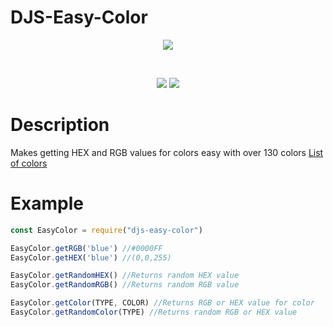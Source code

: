# DJS-Easy-Color
<div align="center">
  <p>
<a href="https://nodei.co/npm/djs-easy-color/"><img src="https://nodei.co/npm/djs-easy-color.png">
</p>
    <br />
    <p>
<a href="https://github.com/Havoc925/DJS-Easy-Color"><img src="https://github.com/Havoc925/DJS-Easy-Color/actions/workflows/Test_get_color.yml/badge.svg" /></a>
<a href="https://github.com/Havoc925/DJS-Easy-Color"><img src="https://badge.fury.io/js/djs-easy-color.svg" /></a>
  </p>
</div>

# Description
Makes getting HEX and RGB values for colors easy with over 130 colors
[List of colors](https://github.com/Havoc925/DJS-Easy-Color/blob/master/test/colors.txt) 
# Example
```javascript
const EasyColor = require("djs-easy-color")

EasyColor.getRGB('blue') //#0000FF
EasyColor.getHEX('blue') //(0,0,255)

EasyColor.getRandomHEX() //Returns random HEX value
EasyColor.getRandomRGB() //Returns random RGB value

EasyColor.getColor(TYPE, COLOR) //Returns RGB or HEX value for color
EasyColor.getRandomColor(TYPE) //Returns random RGB or HEX value

```
